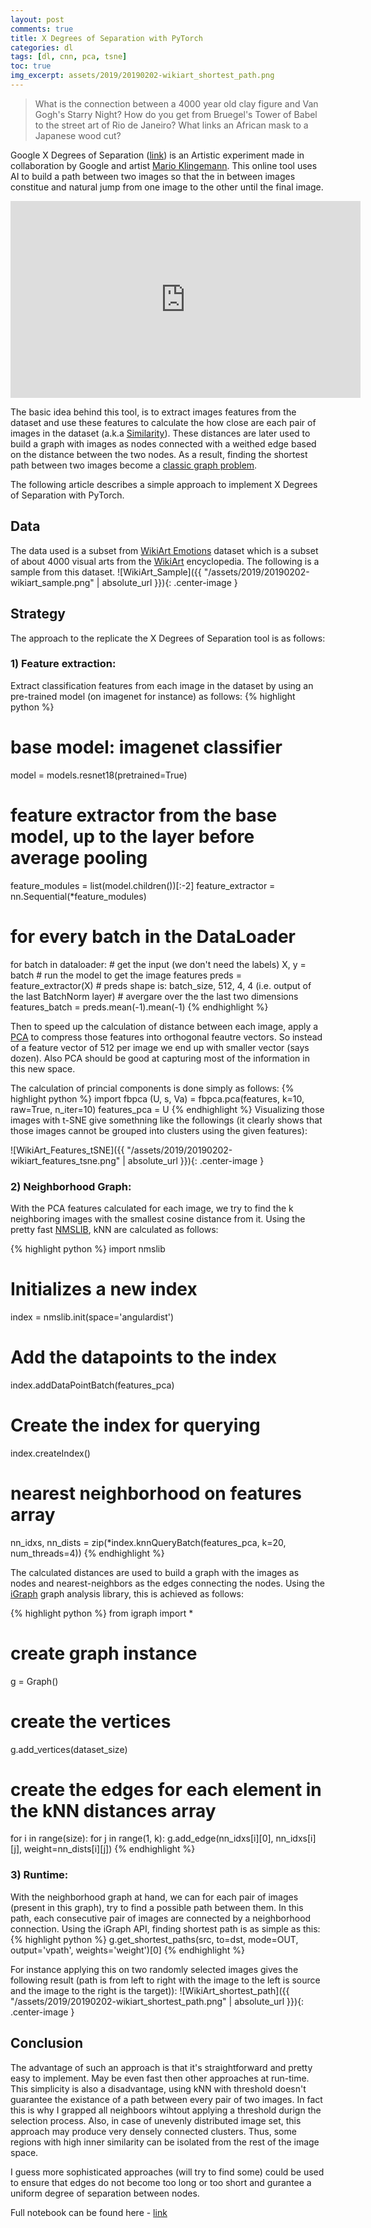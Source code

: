 ```yaml
---
layout: post
comments: true
title: X Degrees of Separation with PyTorch
categories: dl
tags: [dl, cnn, pca, tsne]
toc: true
img_excerpt: assets/2019/20190202-wikiart_shortest_path.png
---
```


> What is the connection between a 4000 year old clay figure and Van Gogh's Starry Night? How do you get from Bruegel's Tower of Babel to the street art of Rio de Janeiro? What links an African mask to a Japanese wood cut?

Google X Degrees of Separation ([link](https://artsexperiments.withgoogle.com/xdegrees/
)) is an Artistic experiment made in collaboration by Google and artist [Mario Klingemann](https://twitter.com/quasimondo). This online tool uses AI to build a path between two images so that the in between images constitue and natural jump from one image to the other until the final image.

<div align="center">
<iframe width="560" height="315" src="https://www.youtube.com/embed/xgnxnmqnR7Y" frameborder="0" allow="accelerometer; autoplay; encrypted-media; gyroscope; picture-in-picture" allowfullscreen></iframe>
</div>

The basic idea behind this tool, is to extract images features from the dataset and use these features to calculate the how close are each pair of images in the dataset (a.k.a [Similarity](https://en.wikipedia.org/wiki/Similarity_learning)). These distances are later used to build a graph with images as nodes connected with a weithed edge based on the distance between the two nodes. As a result, finding the shortest path between two images become a [classic graph problem](https://en.wikipedia.org/wiki/Shortest_path_problem).


The following article describes a simple approach to implement X Degrees of Separation with PyTorch.

## Data
The data used is a subset from [WikiArt Emotions](http://saifmohammad.com/WebPages/wikiartemotions.html) dataset which is a subset of about 4000 visual arts from the [WikiArt](https://www.wikiart.org/) encyclopedia. The following is a sample from this dataset.
![WikiArt_Sample]({{ "/assets/2019/20190202-wikiart_sample.png" | absolute_url }}){: .center-image }

## Strategy
The approach to the replicate the X Degrees of Separation tool is as follows:

### 1) Feature extraction:
Extract classification features from each image in the dataset by using an pre-trained model (on imagenet for instance) as follows:
{% highlight python %}
# base model: imagenet classifier
model = models.resnet18(pretrained=True)
# feature extractor from the base model, up to the layer before average pooling
feature_modules = list(model.children())[:-2]
feature_extractor = nn.Sequential(*feature_modules)
# for every batch in the DataLoader
for batch in dataloader:
    # get the input (we don't need the labels)
    X, y = batch
    # run the model to get the image features
    preds = feature_extractor(X)
    # preds shape is: batch_size, 512, 4, 4 (i.e. output of the last BatchNorm layer)
    # avergare over the the last two dimensions
    features_batch = preds.mean(-1).mean(-1)
{% endhighlight %}

Then to speed up the calculation of distance between each image, apply a [PCA](https://en.wikipedia.org/wiki/Principal_component_analysis) to compress those features into orthogonal feautre vectors. So instead of a feature vector of 512 per image we end up with smaller vector (says dozen). Also PCA should be good at capturing most of the information in this new space.

The calculation of princial components is done simply as follows:
{% highlight python %}
import fbpca
(U, s, Va) = fbpca.pca(features, k=10, raw=True, n_iter=10)
features_pca = U
{% endhighlight %}
Visualizing those images with t-SNE give somethning like the followings (it clearly shows that those images cannot be grouped into clusters using the given features):

![WikiArt_Features_tSNE]({{ "/assets/2019/20190202-wikiart_features_tsne.png" | absolute_url }}){: .center-image }

### 2) Neighborhood Graph:
With the PCA features calculated for each image, we try to find the k neighboring images with the smallest cosine distance from it. Using the pretty fast [NMSLIB](https://github.com/nmslib/nmslib), kNN are calculated as follows:

{% highlight python %}
import nmslib
# Initializes a new index
index = nmslib.init(space='angulardist')
# Add the datapoints to the index
index.addDataPointBatch(features_pca)
# Create the index for querying
index.createIndex()
# nearest neighborhood on features array
nn_idxs, nn_dists = zip(*index.knnQueryBatch(features_pca, k=20, num_threads=4))
{% endhighlight %}

The calculated distances are used to build a graph with the images as nodes and nearest-neighbors as the edges connecting the nodes. Using the [iGraph](https://igraph.org/python/) graph analysis library, this is achieved as follows:

{% highlight python %}
from igraph import *
# create graph instance
g = Graph()
# create the vertices
g.add_vertices(dataset_size)
# create the edges for each element in the kNN distances array
for i in range(size):
    for j in range(1, k):
        g.add_edge(nn_idxs[i][0], nn_idxs[i][j], weight=nn_dists[i][j])
{% endhighlight %}

### 3) Runtime:
With the neighborhood graph at hand, we can for each pair of images (present in this graph), try to find a possible path between them. In this path, each consecutive pair of images are connected by a neighborhood connection. Using the iGraph API, finding shortest path is as simple as this:
{% highlight python %}
g.get_shortest_paths(src, to=dst, mode=OUT, output='vpath', weights='weight')[0]
{% endhighlight %}

For instance applying this on two randomly selected images gives the following result (path is from left to right with the image to the left is source and the image to the right is the target)):
![WikiArt_shortest_path]({{ "/assets/2019/20190202-wikiart_shortest_path.png" | absolute_url }}){: .center-image }

## Conclusion
The advantage of such an approach is that it's straightforward and pretty easy to implement. May be even fast then other approaches at run-time. This simplicity is also a disadvantage, using kNN with threshold doesn't guarantee the existance of a path between every pair of two images. In fact this is why I grapped all neighboors wihtout applying a threshold durign the selection process. Also, in case of unevenly distributed image set, this approach may produce very densely connected clusters. Thus, some regions with high inner similarity can be isolated from the rest of the image space.

I guess more sophisticated approaches (will try to find some) could be used to ensure that edges do not become too long or too short and gurantee a uniform degree of separation between nodes.

Full notebook can be found here - [link](https://github.com/dzlab/deepprojects/blob/master/artistic/X_degrees_of_separation_pytorch.ipynb)
